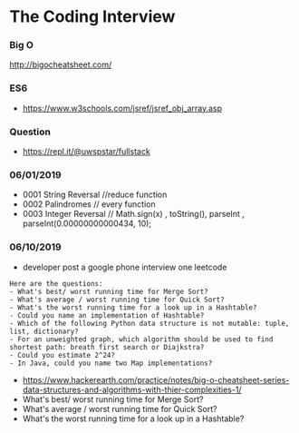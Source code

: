 # The Coding Interview
### Big O
http://bigocheatsheet.com/

### ES6
- https://www.w3schools.com/jsref/jsref_obj_array.asp
 
### Question
- https://repl.it/@uwspstar/fullstack

### 06/01/2019
- 0001 String Reversal  //reduce function
- 0002 Palindromes  // every function
- 0003 Integer Reversal // Math.sign(x) , toString(), parseInt , parseInt(0.00000000000434, 10); 
### 06/10/2019
- developer post a google phone interview one  leetcode
```The interview lasts for about half an hour. In the beginning I gave an elevated pitch on my experience. Then there came eight technical questions.
Here are the questions:
- What's best/ worst running time for Merge Sort?
- What's average / worst running time for Quick Sort?
- What's the worst running time for a look up in a Hashtable?
- Could you name an implementation of Hashtable?
- Which of the following Python data structure is not mutable: tuple, list, dictionary?
- For an unweighted graph, which algorithm should be used to find shortest path: breath first search or Diajkstra?
- Could you estimate 2^24?
- In Java, could you name two Map implementations?
```
- https://www.hackerearth.com/practice/notes/big-o-cheatsheet-series-data-structures-and-algorithms-with-thier-complexities-1/
- What's best/ worst running time for Merge Sort?
- What's average / worst running time for Quick Sort?
- What's the worst running time for a look up in a Hashtable?
